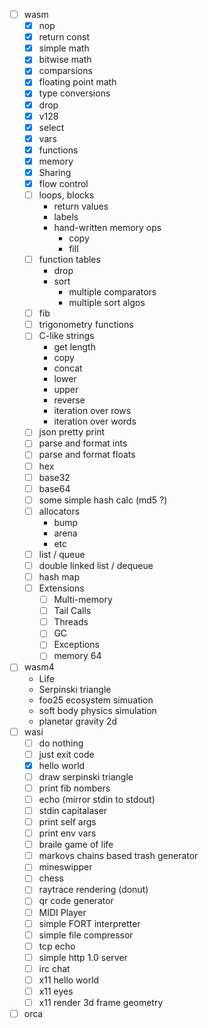 - [ ] wasm
    - [X] nop
    - [X] return const
    - [X] simple math
    - [X] bitwise math
    - [X] comparsions
    - [X] floating point math
    - [X] type conversions
    - [X] drop
    - [X] v128
    - [X] select
    - [X] vars
    - [X] functions
    - [X] memory
    - [X] Sharing
    - [X] flow control
    - [ ] loops, blocks
        - return values
        - labels
        - hand-written memory ops
            - copy
            - fill
    - [ ] function tables
        - drop
        - sort
            - multiple comparators
            - multiple sort algos
    - [ ] fib
    - [ ] trigonometry functions
    - [ ] C-like strings
        - get length
        - copy
        - concat
        - lower
        - upper
        - reverse
        - iteration over rows
        - iteration over words
    - [ ] json pretty print
    - [ ] parse and format ints
    - [ ] parse and format floats
    - [ ] hex
    - [ ] base32
    - [ ] base64
    - [ ] some simple hash calc (md5 ?)
    - [ ] allocators
        - bump
        - arena
        - etc
    - [ ] list / queue
    - [ ] double linked list / dequeue
    - [ ] hash map
    - [ ] Extensions
        - [ ] Multi-memory
        - [ ] Tail Calls
        - [ ] Threads
        - [ ] GC
        - [ ] Exceptions
        - [ ] memory 64
- [ ] wasm4
    - Life
    - Serpinski triangle
    - foo25 ecosystem simuation
    - soft body physics simulation
    - planetar gravity 2d
- [ ] wasi
    - [ ] do nothing
    - [ ] just exit code
    - [X] hello world
    - [ ] draw serpinski triangle
    - [ ] print fib nombers
    - [ ] echo (mirror stdin to stdout)
    - [ ] stdin capitalaser
    - [ ] print self args
    - [ ] print env vars
    - [ ] braile game of life
    - [ ] markovs chains based trash generator
    - [ ] mineswipper
    - [ ] chess
    - [ ] raytrace rendering (donut)
    - [ ] qr code generator
    - [ ] MIDI Player
    - [ ] simple FORT interpretter
    - [ ] simple file compressor
    - [ ] tcp echo
    - [ ] simple http 1.0 server
    - [ ] irc chat
    - [ ] x11 hello world
    - [ ] x11 eyes
    - [ ] x11 render 3d frame geometry
- [ ] orca
